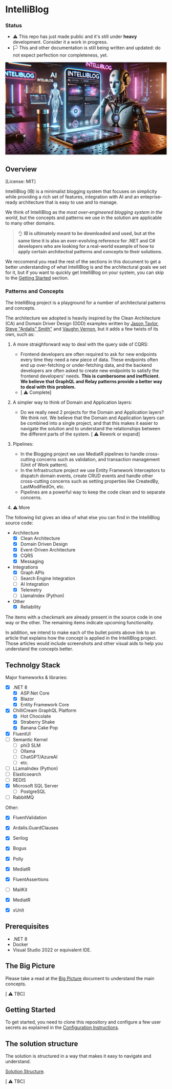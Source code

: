 # IntelliBlog

### Status

- :warning: This repo has just made public and it's still under **heavy** development. Consider it a work in progress.
- :white_flag: This and other documentation is still being written and updated: do not expect perfection nor completeness, yet.

<img alt="IntelliBlog" src="./docs/images/IntelliBlog.webp" />

## Overview
[License: MIT]

IntelliBlog (IB) is a minimalist blogging system that focuses on simplicity while providing a rich set 
of features, integration with AI and an enteprise-ready architecture that is easy to use and to manage.

We think of IntelliBlog as the *most over-engineered blogging system in the world*, but the concepts and 
patterns we use in the solution are applicable to many other domains.

> :ok_hand: **IB is ultimately meant to be downloaded and used, but at the same time it is also an ever-evolving 
reference for .NET and C# developers who are looking for a real-world example of how to apply certain architectral patterns and concepts to their solutions.**

We reccomend you read the rest of the sections in this document to get a
better understanding of what IntelliBlog is and the architectural goals we set for it, but if you want to quickly get IntelliBlog on your system, you can skip to the [Getting Started](#getting-started) section.

### Patterns and Concepts

The IntelliBlog project is a playground for a number of architectural patterns and concepts. 

The architecture we adopted is heavily inspired by the Clean Architecture (CA) and Domain Driver Design (DDD) examples written by [Jason Taylor](https://github.com/jasontaylordev/CleanArchitecture), [Steve "Ardalis" Smith"](https://github.com/ardalis/CleanArchitecture) and [Vaughn Vernon](https://github.com/VaughnVernon/IDDD_Samples_NET), but it adds a few twists of its own, such as:

1) A more straighforward way to deal with the query side of CQRS:
    - Frontend developers are often required to ask for new endpoints every time they need a new piece of data. These endpoints often end up over-fetching or under-fetching data, and the backend developers are often asked to create new endpoints to satisfy the frontend developers' needs. **This is cumbersome and inefficient. We believe that GraphQL and Relay patterns provide a better way to deal with this problem.**
    - [ :warning: Complete]

2) A simpler way to think of Domain and Application layers:
      - Do we really need 2 projects for the Domain and Application layers? We think not. We believe that the Domain and Application layers can be combined into a single project, and that this makes it easier to navigate the solution and to understand the relationships between the different parts of the system. 
        [ :warning: Rework or expand]

3) Pipelines:
    - In the Blogging project we use MediatR pipelines to handle cross-cutting concerns such as validation, and transaction management (Unit of Work pattern). 
    - In the Infrastructure project we use Entity Framework Interceptors to dispatch domain events, create CRUD events and handle other cross-cutting concerns such as setting properties like CreatedBy, LastModifiedOn, etc.
    - Pipelines are a powerful way to keep the code clean and to separate concerns.

4) :warning: More    

The following list gives an idea of what else you can find in the IntelliBlog source code:

- Architecture
    - [x] Clean Architecture
    - [x] Domain Driven Design
    - [x] Event-Driven Architecture 
    - [x] CQRS    
    - [x] Messaging

- Integrations
    - [x] Graph APIs        
    - [ ] Search Engine Integration
    - [ ] AI Integration
    - [x] Telemetry        
    - [ ] LlamaIndex (Python)

- Other
    - [x] Reliability
        
The items with a checkmark are already present in the source code in one way or the other. The remaining items indicate upcoming functionality.

In addition, we intend to make each of the bullet points above link to an article that explains how the concept is applied in the IntelliBlog project. Those articles would include screenshots and other visual aids to help you understand the concepts better.
    
## Technolgy Stack

Major frameworks & libraries:

- [x] .NET 8
    - [x] ASP.Net Core
    - [x] Blazor
    - [x] Entity Framework Core
- [x] ChilliCream GraphQL Platform
    - [x] Hot Chocolate
    - [x] Straberry Shake
    - [x] Banana Cake Pop
- [x] FluentUI
- [ ] Semantic Kernel       
    - [ ] phi3 SLM
    - [ ] Ollama
    - [ ] ChatGPT/AzureAI
    - [ ] etc.
- [ ] LLamaIndex (Python)
- [ ] Elasticsearch
- [ ] REDIS
- [x] Microsoft SQL Server
    - [ ] PostgreSQL
- [ ] RabbitMQ

Other:

- [x] FluentValidation
- [x] Ardalis.GuardClauses
- [x] Serilog
- [x] Bogus
- [x] Polly
- [x] MediatR
- [x] FluentAssertions
- [ ] MailKit
- [x] MediatR
- [x] xUnit
  

## Prerequisites

- .NET 8
- Docker
- Visual Studio 2022 or equivalent IDE.

## The Big Picture

Please take a read at the [Big Picture](/BIG_PICTURE.md) document to understand the main concepts.

[ :warning: TBC]

## Getting Started

To get started, you need to clone this repository and configure a few user secrets as explained 
in the [Configuration Instructions](/CONFIGURATION.md).

## The solution structure

The solution is structured in a way that makes it easy to navigate and understand.

[Solution Structure](/SOLUTION_STRUCTURE.md).

[ :warning: TBC]